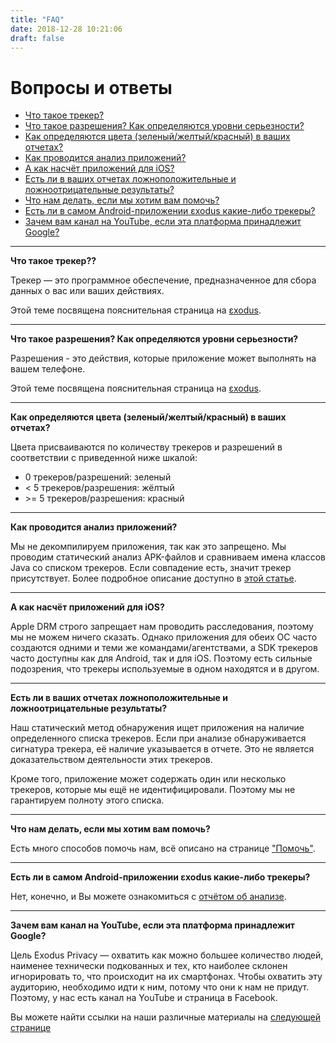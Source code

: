 ```yaml
---
title: "FAQ"
date: 2018-12-28 10:21:06
draft: false
---
```


# Вопросы и ответы

* [Что такое трекер?](#trackers)
* [Что такое разрешения? Как определяются уровни серьезности?](#permissions)
* [Как определяются цвета (зеленый/желтый/красный) в ваших отчетах?](#colors)
* [Как проводится анализ приложений?](#analyze)
* [А как насчёт приложений для iOS?](#ios)
* [Есть ли в ваших отчетах ложноположительные и ложноотрицательные результаты?](#negatives)
* [Что нам делать, если мы хотим вам помочь?](#help)
* [Есть ли в самом Android-приложении εxodus какие-либо трекеры?](#exodus)
* [Зачем вам канал на YouTube, если эта платформа принадлежит Google?](#youtube)

---

**Что такое трекер??  <a class="anchor" name="trackers"></a>**

Трекер — это программное обеспечение, предназначенное для сбора данных о вас или ваших действиях.

Этой теме посвящена пояснительная страница на [εxodus](https://reports.exodus-privacy.eu.org/en/info/trackers/).

---

**Что такое разрешения? Как определяются уровни серьезности?  <a class="anchor" name="permissions"></a>**

Разрешения - это действия, которые приложение может выполнять на вашем телефоне.

Этой теме посвящена пояснительная страница на [εxodus](https://reports.exodus-privacy.eu.org/en/info/permissions/).

---

**Как определяются цвета (зеленый/желтый/красный) в ваших отчетах?  <a class="anchor" name="colors"></a>**

Цвета присваиваются по количеству трекеров и разрешений в соответствии с приведенной ниже шкалой:

* 0 трекеров/разрешений: зеленый
* < 5 трекеров/разрешения: жёлтый
* \>= 5 трекеров/разрешения: красный

---

**Как проводится анализ приложений?  <a class="anchor" name="analyze"></a>**

Мы не декомпилируем приложения, так как это запрещено. Мы проводим статический анализ APK-файлов и сравниваем имена классов Java со списком трекеров. Если совпадение есть, значит трекер присутствует. Более подробное описание доступно в [этой статье](/ru/post/exodus_static_analysis/).

---

**А как насчёт приложений для iOS?  <a class="anchor" name="ios"></a>**

Apple DRM строго запрещает нам проводить расследования, поэтому мы не можем ничего сказать. Однако приложения для обеих ОС часто создаются одними и теми же командами/агентствами, а SDK трекеров часто доступны как для Android, так и для iOS. Поэтому есть сильные подозрения, что трекеры используемые в одном находятся и в другом.

---

**Есть ли в ваших отчетах ложноположительные и ложноотрицательные результаты?  <a class="anchor" name="negatives"></a>**

Наш статический метод обнаружения ищет приложения на наличие определенного списка трекеров. Если при анализе обнаруживается сигнатура трекера, её наличие указывается в отчете. Это не является доказательством деятельности этих трекеров.

Кроме того, приложение может содержать один или несколько трекеров, которые мы ещё не идентифицировали. Поэтому мы не гарантируем полноту этого списка.

---

**Что нам делать, если мы хотим вам помочь?  <a class="anchor" name="help"></a>**

Есть много способов помочь нам, всё описано на странице ["Помочь"](/ru/page/contribute/).

---

**Есть ли в самом Android-приложении εxodus какие-либо трекеры?  <a class="anchor" name="exodus"></a>**

Нет, конечно, и Вы можете ознакомиться с [отчётом об анализе](https://reports.exodus-privacy.eu.org/en/reports/search/org.eu.exodus_privacy.exodusprivacy/).

---

**Зачем вам канал на YouTube, если эта платформа принадлежит Google?  <a class="anchor" name="youtube"></a>**

Цель Exodus Privacy — охватить как можно большее количество людей, наименее технически подкованных и тех, кто наиболее склонен игнорировать то, что происходит на их смартфонах. Чтобы охватить эту аудиторию, необходимо идти к ним, потому что они к нам не придут. Поэтому, у нас есть канал на YouTube и страница в Facebook.

Вы можете найти ссылки на наши различные материалы на [следующей странице](/ru/page/what/#videos)

<style>
a.anchor {
  display: block;
  position: relative;
  top: -5.5rem;
  visibility: hidden;
}
</style>
